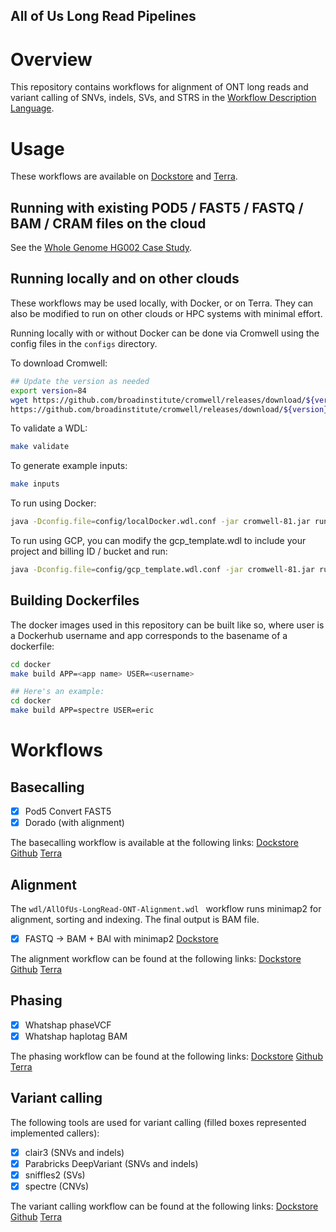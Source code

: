 All of Us Long Read Pipelines
---------------------

# Overview
This repository contains workflows for alignment of ONT long reads and variant
calling of SNVs, indels, SVs, and STRS in the [Workflow Description Language](https://github.com/openwdl/wdl).

# Usage

These workflows are available on [Dockstore]() and [Terra]().

## Running with existing POD5 / FAST5 / FASTQ / BAM / CRAM files on the cloud

See the [Whole Genome HG002 Case Study](docs/Whole-genome-HG002-case-study.md).

## Running locally and on other clouds

These workflows may be used locally, with Docker, or on Terra. They can also be modified to run on other clouds or HPC systems
with minimal effort.

Running locally with or without Docker can be done via Cromwell using the config files in the `configs` directory.

To download Cromwell:

```bash
## Update the version as needed
export version=84
wget https://github.com/broadinstitute/cromwell/releases/download/${version}/cromwell-${version}.jar
https://github.com/broadinstitute/cromwell/releases/download/${version}/womtool-${version}.jar
```

To validate a WDL:

```bash
make validate
```

To generate example inputs:

```bash
make inputs
```

To run using Docker:

```bash
java -Dconfig.file=config/localDocker.wdl.conf -jar cromwell-81.jar run -i inputs.local.json wdl/AllOfUs-LongRead-ONT-AlignmentAndPhasing.wdl
```

To run using GCP, you can modify the gcp_template.wdl to include your project and billing ID / bucket and run:

```bash
java -Dconfig.file=config/gcp_template.wdl.conf -jar cromwell-81.jar run -i inputs.local.json wdl/AllOfUs-LongRead-ONT-AlignmentAndPhasing.wdl
```

## Building Dockerfiles
The docker images used in this repository can be built like so, where user is a Dockerhub username and app corresponds to the basename of a dockerfile:

```bash
cd docker
make build APP=<app name> USER=<username>

## Here's an example:
cd docker
make build APP=spectre USER=eric
```

# Workflows

## Basecalling

- [X] Pod5 Convert FAST5
- [X] Dorado (with alignment)

The basecalling workflow is available at the following links: [Dockstore](https://dockstore.org/my-workflows/github.com/clara-parabricks-workflows/All-of-Us-Long-Read-Workflows/AllOfUs-LongRead-ONT-BaseCalling) [Github](https://github.com/clara-parabricks-workflows/All-of-Us-Long-Read-Workflows/blob/main/wdl/AllOfUs-LongRead-ONT-BaseCalling.wdl) [Terra](https://app.terra.bio/#workspaces/clara-terra/All%20of%20US%20ONT)

## Alignment
The `wdl/AllOfUs-LongRead-ONT-Alignment.wdl ` workflow runs minimap2 for alignment, sorting and indexing. The final output is BAM file.

- [X] FASTQ -> BAM + BAI with minimap2 [Dockstore](https://dockstore.org/workflows/github.com/clara-parabricks-workflows/All-of-Us-Long-Read-Workflows/AllOfUs-LongRead-ONT-Alignment:main?tab=info)

The alignment workflow can be found at the following links: [Dockstore](https://dockstore.org/my-workflows/github.com/clara-parabricks-workflows/All-of-Us-Long-Read-Workflows/AllOfUs-LongRead-ONT-Alignment) [Github](https://github.com/clara-parabricks-workflows/All-of-Us-Long-Read-Workflows/tree/main/wdl/AllOfUs-LongRead-ONT-Alignment.wdl) [Terra](https://app.terra.bio/#workspaces/clara-terra/All%20of%20US%20ONT)



## Phasing

- [X] Whatshap phaseVCF
- [X] Whatshap haplotag BAM

The phasing workflow can be found at the following links: [Dockstore](https://dockstore.org/my-workflows/github.com/clara-parabricks-workflows/All-of-Us-Long-Read-Workflows/AllOfUs-LongRead-ONT-PhaseBam) [Github](https://github.com/clara-parabricks-workflows/All-of-Us-Long-Read-Workflows/blob/main/wdl/AllOfUs-LongRead-ONT-PhaseBam.wdl) [Terra](https://app.terra.bio/#workspaces/clara-terra/All%20of%20US%20ONT)

## Variant calling
The following tools are used for variant calling (filled boxes represented implemented callers):

- [X] clair3 (SNVs and indels)
- [X] Parabricks DeepVariant (SNVs and indels)
- [X] sniffles2 (SVs)
- [X] spectre (CNVs)

The variant calling workflow can be found at the following links: [Dockstore](https://dockstore.org/my-workflows/github.com/clara-parabricks-workflows/All-of-Us-Long-Read-Workflows/AllOfUs-LongRead-ONT-VariantCalling) [Github](https://github.com/clara-parabricks-workflows/All-of-Us-Long-Read-Workflows/blob/main/wdl/AllOfUs-LongRead-ONT-VariantCalling.wdl) [Terra](https://app.terra.bio/#workspaces/clara-terra/All%20of%20US%20ONT)